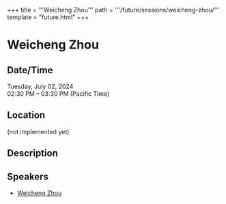 +++
title = '''Weicheng Zhou'''
path = '''/future/sessions/weicheng-zhou/'''
template = "future.html"
+++

<h1>Weicheng Zhou</h1>
<h2>Date/Time</h2>
<p>Tuesday, July 02, 2024<br>
02:30 PM – 03:30 PM (Pacific Time)</p>
<h2>Location</h2>
(not implemented yet)
<h2>Description</h2>

<h2>Speakers</h2>
<ul><li><a href="/future/speakers/weicheng-zhou/">Weicheng Zhou</a></li>

